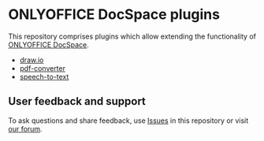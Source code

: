 # ONLYOFFICE DocSpace plugins

This repository comprises plugins which allow extending the functionality of [ONLYOFFICE DocSpace](https://www.onlyoffice.com/docspace.aspx).

* [draw.io](https://github.com/ONLYOFFICE/docspace-plugins/tree/master/draw-io)
* [pdf-converter](https://github.com/ONLYOFFICE/docspace-plugins/tree/master/pdf-converter)
* [speech-to-text](https://github.com/ONLYOFFICE/docspace-plugins/tree/master/speech-to-text)

## User feedback and support

To ask questions and share feedback, use [Issues](https://github.com/ONLYOFFICE/docspace-plugins/issues) in this repository or visit [our forum](https://forum.onlyoffice.com/).